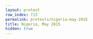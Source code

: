 ```yaml
---
layout: protest
row_index: 713
permalink: protests/nigeria-may-2015
title: Nigeria, May 2015
hidden: true
---
```

